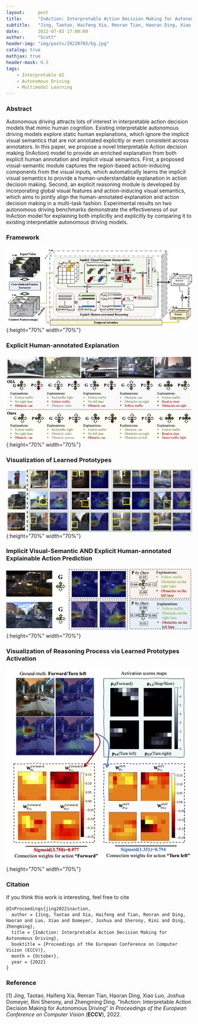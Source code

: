 ```yaml
---
layout:     post
title:      "InAction: Interpretable Action Decision Making for Autonomous Driving"
subtitle:   "Jing, Taotao, Haifeng Xia, Renran Tian, Haoran Ding, Xiao Luo, Joshua Domeyer, Rini Sherony, and Zhengming Ding"
date:       2022-07-03 17:00:00
author:     "Scott"
header-img: "img/posts/20220703/bg.jpg"
catalog: true
mathjax: true
header-mask: 0.5
tags:
    - Interpretable AI
    - Autonomous Driving
    - Multimodal Learning
---
```


### Abstract
Autonomous driving attracts lots of interest in interpretable action decision models that mimic human cognition. Existing interpretable autonomous driving models explore static human explanations, which ignore the implicit visual semantics that are not annotated explicitly or even consistent across annotators. In this paper, we propose a novel Interpretable Action decision making (InAction) model to provide an enriched explanation from both explicit human annotation and implicit visual semantics. First, a proposed visual-semantic module captures the region-based action-inducing components from the visual inputs, which automatically learns the implicit visual semantics to provide a human-understandable explanation in action decision making. Second, an explicit reasoning module is developed by incorporating global visual features and action-inducing visual semantics, which aims to jointly align the human-annotated explanation and action decision making in a multi-task fashion. Experimental results on two autonomous driving benchmarks demonstrate the effectiveness of our InAction model for explaining both implicitly and explicitly by comparing it to existing interpretable autonomous driving models. 

### Framework
![slides](/img/posts/20220703/framework.png){:height="70%" width="70%"}

### Explicit Human-annotated Explanation
![slides](/img/posts/20220703/compare.png){:height="70%" width="70%"}

### Visualization of Learned Prototypes
![slides](/img/posts/20220703/prototype.png){:height="70%" width="70%"}

### Implicit Visual-Semantic AND Explicit Human-annotated Explainable Action Prediction
![slides](/img/posts/20220703/InAction.png){:height="70%" width="70%"}

### Visualization of Reasoning Process via Learned Prototypes Activation
![slides](/img/posts/20220703/reasoning.png){:height="70%" width="70%"}


### Citation
If you think this work is interesting, feel free to cite
```
@InProceedings{jing2022inaction,
  author = {Jing, Taotao and Xia, Haifeng and Tian, Renran and Ding, Haoran and Luo, Xiao and Domeyer, Joshua and Sherony, Rini and Ding, Zhengming},
  title = {InAction: Interpretable Action Decision Making for Autonomous Driving},
  booktitle = {Proceedings of the European Conference on Computer Vision (ECCV)},
  month = {October},
  year = {2022}
}

```


### Reference

[1] Jing, Taotao, Haifeng Xia, Renran Tian, Haoran Ding, Xiao Luo, Joshua Domeyer, Rini Sherony, and Zhengming Ding. "InAction: Interpretable Action Decision Making for Autonomous Driving" *In Proceedings of the European Conference on Computer Vision* (**ECCV**), 2022.


